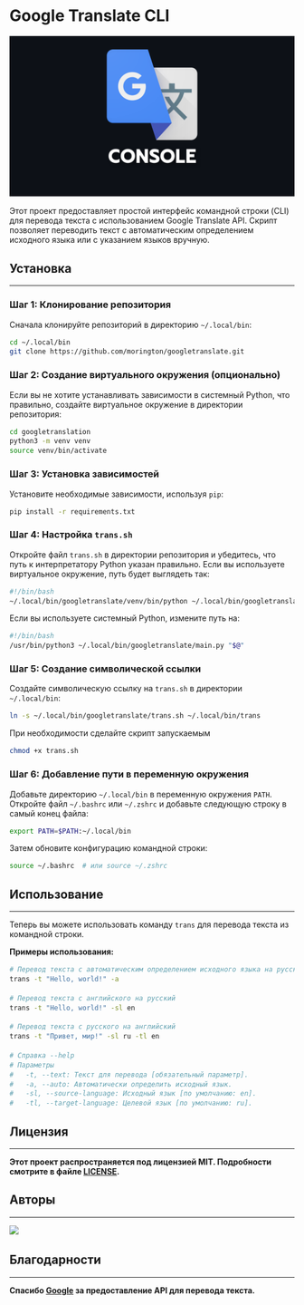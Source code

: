 # Google Translate CLI

![googletranslate_logo.png](googletranslate_logo.png)

Этот проект предоставляет простой интерфейс командной строки (CLI) для перевода текста с использованием Google Translate API. Скрипт позволяет переводить текст с автоматическим определением исходного языка или с указанием языков вручную.

## Установка

---

### Шаг 1: Клонирование репозитория

Сначала клонируйте репозиторий в директорию `~/.local/bin`:

```bash
cd ~/.local/bin
git clone https://github.com/morington/googletranslate.git
```

### Шаг 2: Создание виртуального окружения (опционально)

Если вы не хотите устанавливать зависимости в системный Python, что правильно,
создайте виртуальное окружение в директории репозитория:

```bash
cd googletranslation
python3 -m venv venv
source venv/bin/activate
```

### Шаг 3: Установка зависимостей

Установите необходимые зависимости, используя `pip`:

```bash
pip install -r requirements.txt
```

### Шаг 4: Настройка `trans.sh`

Откройте файл `trans.sh` в директории репозитория и убедитесь, 
что путь к интерпретатору Python указан правильно. Если вы 
используете виртуальное окружение, путь будет выглядеть так:

```bash
#!/bin/bash
~/.local/bin/googletranslate/venv/bin/python ~/.local/bin/googletranslate/main.py "$@"
```

Если вы используете системный Python, измените путь на:

```bash
#!/bin/bash
/usr/bin/python3 ~/.local/bin/googletranslate/main.py "$@"
```

### Шаг 5: Создание символической ссылки

Создайте символическую ссылку на `trans.sh` в директории `~/.local/bin`:

```bash
ln -s ~/.local/bin/googletranslate/trans.sh ~/.local/bin/trans
```

При необходимости сделайте скрипт запускаемым

```bash
chmod +x trans.sh
```

### Шаг 6: Добавление пути в переменную окружения

Добавьте директорию `~/.local/bin` в переменную окружения `PATH`.
Откройте файл `~/.bashrc` или `~/.zshrc` и добавьте следующую строку в самый конец файла:

```bash
export PATH=$PATH:~/.local/bin
```

Затем обновите конфигурацию командной строки:

```bash
source ~/.bashrc  # или source ~/.zshrc
```

## Использование

---
Теперь вы можете использовать команду `trans` для перевода текста из командной строки.

**Примеры использования:**

```bash
# Перевод текста с автоматическим определением исходного языка на русский
trans -t "Hello, world!" -a

# Перевод текста с английского на русский
trans -t "Hello, world!" -sl en

# Перевод текста с русского на английский
trans -t "Привет, мир!" -sl ru -tl en

# Справка --help
# Параметры
#   -t, --text: Текст для перевода [обязательный параметр].
#   -a, --auto: Автоматически определить исходный язык.
#   -sl, --source-language: Исходный язык [по умолчанию: en].
#   -tl, --target-language: Целевой язык [по умолчанию: ru].
```

## Лицензия

---
**Этот проект распространяется под лицензией MIT. Подробности смотрите в файле [LICENSE](LICENSE).**

## Авторы

---
<a href="https://github.com/morington/googletranslate/graphs/contributors">
  <img src="https://contrib.rocks/image?repo=morington/googletranslate" />
</a>

## Благодарности

---
**Спасибо [Google](https://google.com) за предоставление API для перевода текста.**